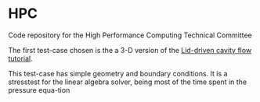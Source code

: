 # HPC

Code repository for the High Performance Computing Technical Committee

The  first test-case chosen is the a 3-D version of the [Lid-driven cavity flow tutorial](https://www.openfoam.com/documentation/tutorial-guide/tutorialse2.php). 

This test-case has simple geometry and boundary conditions. It is a stresstest for the linear algebra solver, being most of the time spent in the pressure equa-tion